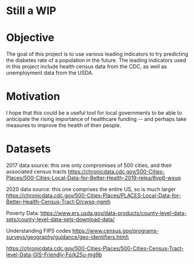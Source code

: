 # Still a WIP

# Objective

The goal of this project is to use various leading indicators to try predicting the diabetes rate of a population in the future. The leading indicators used in this project include health census data from the CDC, as well as unemployment data from the USDA.

# Motivation

I hope that this could be a useful tool for local governments to be able to anticipate the rising importance of healthcare funding -- and perhaps take measures to improve the health of their people.

# Datasets

2017 data source:
this one only compromises of 500 cities, and their associated census tracts
https://chronicdata.cdc.gov/500-Cities-Places/500-Cities-Local-Data-for-Better-Health-2019-relea/6vp6-wxuq

2020 data source:
this one comprises the entire US, so is much larger
https://chronicdata.cdc.gov/500-Cities-Places/PLACES-Local-Data-for-Better-Health-Census-Tract-D/cwsq-ngmh

Poverty Data:
https://www.ers.usda.gov/data-products/county-level-data-sets/county-level-data-sets-download-data/

Understanding FIPS codes
https://www.census.gov/programs-surveys/geography/guidance/geo-identifiers.html\

https://chronicdata.cdc.gov/500-Cities-Places/500-Cities-Census-Tract-level-Data-GIS-Friendly-Fo/k25u-mg9b